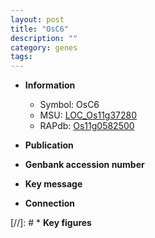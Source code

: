 ```yaml
---
layout: post
title: "OsC6"
description: ""
category: genes
tags: 
---
```


* **Information**  
    + Symbol: OsC6  
    + MSU: [LOC_Os11g37280](http://rice.uga.edu/cgi-bin/ORF_infopage.cgi?orf=LOC_Os11g37280)  
    + RAPdb: [Os11g0582500](http://rapdb.dna.affrc.go.jp/viewer/gbrowse_details/irgsp1?name=Os11g0582500)  

* **Publication**  

* **Genbank accession number**  

* **Key message**  

* **Connection**  

[//]: # * **Key figures**  


